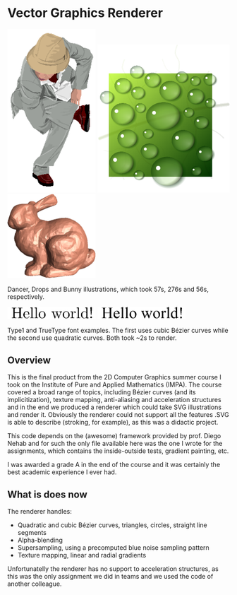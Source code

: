 # Vector Graphics Renderer

<img src="https://github.com/luisclaudio26/VectorGraphicsRenderer/raw/master/dancer.png" width="200">  <img src="https://github.com/luisclaudio26/VectorGraphicsRenderer/raw/master/drops.png" width="300">   <img src="https://github.com/luisclaudio26/VectorGraphicsRenderer/raw/master/out.png" width="200">

Dancer, Drops and Bunny illustrations, which took 57s, 276s and 56s, respectively.

<img src="https://github.com/luisclaudio26/VectorGraphicsRenderer/raw/master/hello-type1.png" width="200">    <img src="https://github.com/luisclaudio26/VectorGraphicsRenderer/raw/master/hello-ttf.png" width="200">

Type1 and TrueType font examples. The first uses cubic Bézier curves while the second use quadratic curves. Both took ~2s to render.

## Overview

This is the final product from the 2D Computer Graphics summer course I took on the Institute of Pure and Applied Mathematics (IMPA). The course covered a broad range of topics, including Bézier curves (and its implicitization), texture mapping, anti-aliasing and acceleration structures and in the end we produced a renderer which could take SVG illustrations and render it.
Obviously the renderer could not support all the features .SVG is able to describe (stroking, for example), as this was a didactic project.

This code depends on the (awesome) framework provided by prof. Diego Nehab and for such the only file available here was the one I wrote for the assignments, which contains the inside-outside tests, gradient painting, etc.

I was awarded a grade A in the end of the course and it was certainly the best academic experience I ever had.

## What is does now

The renderer handles:

- Quadratic and cubic Bézier curves, triangles, circles, straight line segments
- Alpha-blending
- Supersampling, using a precomputed blue noise sampling pattern
- Texture mapping, linear and radial gradients

Unfortunatelly the renderer has no support to acceleration structures, as this was the only assignment we did in teams and we used the code of another colleague.
